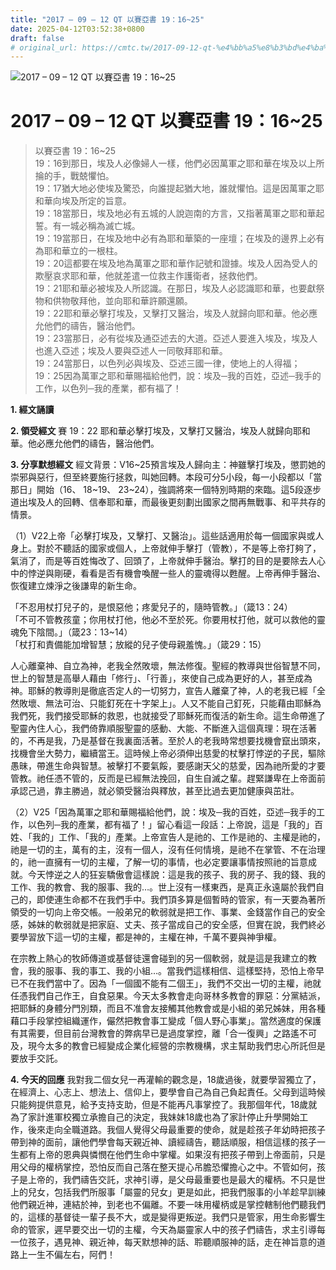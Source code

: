 ```yaml
---
title: "2017 – 09 – 12 QT 以賽亞書 19：16~25"
date: 2025-04-12T03:52:38+0800
draft: false
# original_url: https://cmtc.tw/2017-09-12-qt-%e4%bb%a5%e8%b3%bd%e4%ba%9e%e6%9b%b8-19%ef%bc%9a1625
---
```


![2017 – 09 – 12 QT 以賽亞書 19：16\~25](/images/qt.jpg   "2017 – 09 – 12 QT 以賽亞書 19：16\~25")

# 2017 – 09 – 12 QT 以賽亞書 19：16\~25

> 以賽亞書 19：16\~25  
> 19：16到那日，埃及人必像婦人一樣，他們必因萬軍之耶和華在埃及以上所掄的手，戰兢懼怕。  
> 19：17猶大地必使埃及驚恐，向誰提起猶大地，誰就懼怕。這是因萬軍之耶和華向埃及所定的旨意。  
> 19：18當那日，埃及地必有五城的人說迦南的方言，又指著萬軍之耶和華起誓。有一城必稱為滅亡城。  
> 19：19當那日，在埃及地中必有為耶和華築的一座壇；在埃及的邊界上必有為耶和華立的一根柱。  
> 19：20這都要在埃及地為萬軍之耶和華作記號和證據。埃及人因為受人的欺壓哀求耶和華，他就差遣一位救主作護衛者，拯救他們。  
> 19：21耶和華必被埃及人所認識。在那日，埃及人必認識耶和華，也要獻祭物和供物敬拜他，並向耶和華許願還願。  
> 19：22耶和華必擊打埃及，又擊打又醫治，埃及人就歸向耶和華。他必應允他們的禱告，醫治他們。  
> 19：23當那日，必有從埃及通亞述去的大道。亞述人要進入埃及，埃及人也進入亞述；埃及人要與亞述人一同敬拜耶和華。  
> 19：24當那日，以色列必與埃及、亞述三國一律，使地上的人得福；  
> 19：25因為萬軍之耶和華賜福給他們，說：埃及─我的百姓，亞述─我手的工作，以色列─我的產業，都有福了！

**1. 經文誦讀**

**2. 領受經文**
賽 19：22 耶和華必擊打埃及，又擊打又醫治，埃及人就歸向耶和華。他必應允他們的禱告，醫治他們。

**3. 分享默想經文**
經文背景：V16\~25預言埃及人歸向主：神雖擊打埃及，懲罰她的崇邪與惡行，但至終要施行拯救，叫她回轉。本段可分5小段，每一小段都以「當那日」開始（16、 18\~19、 23\~24），強調將來一個特別時期的來臨。這5段逐步道出埃及人的回轉、信奉耶和華，而最後更刻劃出國家之間再無戰事、和平共存的情景。

（1）V22上帝「必擊打埃及，又擊打、又醫治」。這些話適用於每一個國家與或人身上。對於不聽話的國家或個人，上帝就伸手擊打（管教），不是等上帝打夠了，氣消了，而是等百姓悔改了、回頭了，上帝就伸手醫治。擊打的目的是要除去人心中的悖逆與剛硬，看看是否有機會喚醒一些人的靈魂得以甦醒。上帝再伸手醫治、恢復建立煉淨之後謙卑的新生命。

「不忍用杖打兒子的，是恨惡他；疼愛兒子的，隨時管教。」（箴13：24）  
「不可不管教孩童；你用杖打他，他必不至於死。你要用杖打他，就可以救他的靈魂免下陰間。」（箴23：13\~14）  
「杖打和責備能加增智慧；放縱的兒子使母親羞愧。」（箴29：15）

人心離棄神、自立為神，老我全然敗壞，無法修復。聖經的教導與世俗智慧不同，世上的智慧是高舉人藉由「修行」、「行善」，來使自己成為更好的人，甚至成為神。耶穌的教導則是徹底否定人的一切努力，宣告人離棄了神，人的老我已經「全然敗壞、無法可治、只能釘死在十字架上」。人又不能自己釘死，只能藉由耶穌為我們死，我們接受耶穌的救恩，也就接受了耶穌死而復活的新生命。這生命帶進了聖靈內住人心，我們倚靠順服聖靈的感動、大能、不斷進入這個真理：現在活著的，不再是我，乃是基督在我裏面活著。至於人的老我時常想要找機會竄出頭來，找機會坐大勢力，繼續當王。這時候上帝必須伸出慈愛的杖擊打悖逆的子民，驅除愚昧，帶進生命與智慧。被擊打不要氣餒，要感謝天父的慈愛，因為祂所愛的才要管教。祂任憑不管的，反而是已經無法挽回，自生自滅之輩。趕緊謙卑在上帝面前承認己過，靠主勝過，就必領受醫治與釋放，甚至比過去更加健康與茁壯。

（2）V25「因為萬軍之耶和華賜福給他們，說：埃及─我的百姓，亞述─我手的工作，以色列─我的產業，都有福了！」留心看這一段話：上帝說，這是「我的」百姓、「我的」工作、「我的」產業。上帝宣告人是祂的、工作是祂的、主權是祂的，祂是一切的主，萬有的主，沒有一個人，沒有任何情境，是祂不在掌管、不在治理的，祂一直擁有一切的主權，了解一切的事情，也必定要讓事情按照祂的旨意成就。今天悖逆之人的狂妄驕傲會這樣說：這是我的孩子、我的房子、我的錢、我的工作、我的教會、我的服事、我的…。世上沒有一樣東西，是真正永遠屬於我們自己的，即使連生命都不在我們手中。我們頂多算是個暫時的管家，有一天要為著所領受的一切向上帝交帳。一般弟兄的軟弱就是把工作、事業、金錢當作自己的安全感，姊妹的軟弱就是把家庭、丈夫、孩子當成自己的安全感，但實在說，我們終必要學習放下這一切的主權，都是神的，主權在神，千萬不要與神爭權。

在宗教上熱心的牧師傳道或基督徒還會碰到的另一個軟弱，就是這是我建立的教會，我的服事、我的事工、我的小組…。當我們這樣相信、這樣堅持，恐怕上帝早已不在我們當中了。因為「一個國不能有二個王」，我們不交出一切的主權，祂就任憑我們自己作王，自食惡果。今天太多教會走向哥林多教會的罪惡：分黨結派，把耶穌的身體分門別類，而且不准會友接觸其他教會或是小組的弟兄姊妹，用各種藉口手段掌控組織運作，儼然把教會事工變成「個人野心事業」。當然適度的保護有其需要，但目前台灣教會的弊病早已是過度掌控，離「合一復興」之路遙不可及，現今太多的教會已經變成企業化經營的宗教機構，求主幫助我們忠心所託但是要放手交託。

**4. 今天的回應**
我對我二個女兒一再灌輸的觀念是，18歲過後，就要學習獨立了，在經濟上、心志上、想法上、信仰上，要學會自己為自己負起責任。父母到這時候只能夠提供意見，給予支持支助，但是不能再凡事掌控了。我那個年代，18歲就為了家計進軍校獨立承擔自己的決定，我妹妹18歲也為了家計停止升學開始工作，後來走向全職道路。我個人覺得父母最重要的使命，就是趁孩子年幼時把孩子帶到神的面前，讓他們學會每天親近神、讀經禱告，聽話順服，相信這樣的孩子一生都有上帝的恩典與憐憫在他們生命中掌權。如果沒有把孩子帶到上帝面前，只是用父母的權柄掌控，恐怕反而自己落在整天提心吊膽恐懼擔心之中。不管如何，孩子是上帝的，我們禱告交託，求神引導，是父母最重要也是最大的權柄。不只是世上的兒女，包括我們所服事「屬靈的兒女」更是如此，把我們服事的小羊趁早訓練他們親近神，連結於神，到老也不偏離。不要一味用權柄或是掌控轄制他們聽我們的，這樣的基督徒一輩子長不大，或是變得更叛逆。我們只是管家，用生命影響生命的管家，遲早要交出一切的主權，今天為屬靈家人中的孩子們禱告，求主引導每一位孩子，遇見神、親近神，每天默想神的話、聆聽順服神的話，走在神旨意的道路上一生不偏左右，阿們！
